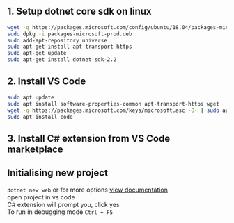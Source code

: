 ## 1. Setup dotnet core sdk on linux
```bash
wget -q https://packages.microsoft.com/config/ubuntu/18.04/packages-microsoft-prod.deb
sudo dpkg -i packages-microsoft-prod.deb
sudo add-apt-repository universe
sudo apt-get install apt-transport-https
sudo apt-get update
sudo apt-get install dotnet-sdk-2.2
```

## 2. Install VS Code
```bash
sudo apt update
sudo apt install software-properties-common apt-transport-https wget
wget -q https://packages.microsoft.com/keys/microsoft.asc -O- | sudo apt-key add -
sudo apt install code
```

## 3. Install C# extension from VS Code marketplace

## Initialising new project
`dotnet new web` or for more options [view documentation](https://docs.microsoft.com/en-us/dotnet/core/tools/dotnet-new?tabs=netcore21)<br>
open project in vs code<br>
C# extension will prompt you, click yes<br>
To run in debugging mode `Ctrl + F5`<br>
